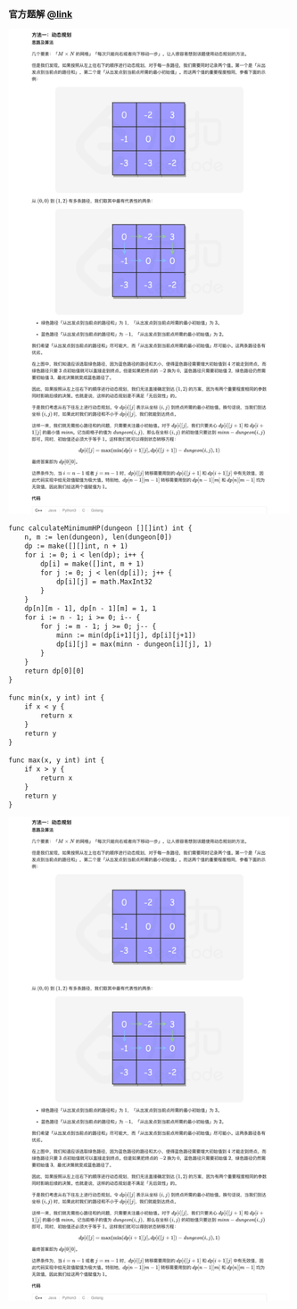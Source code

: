 ### 官方题解 [@link](https://leetcode-cn.com/problems/dungeon-game/solution/di-xia-cheng-you-xi-by-leetcode-solution/)

![1.png](./source/1.png)
```Golang
func calculateMinimumHP(dungeon [][]int) int {
    n, m := len(dungeon), len(dungeon[0])
    dp := make([][]int, n + 1)
    for i := 0; i < len(dp); i++ {
        dp[i] = make([]int, m + 1)
        for j := 0; j < len(dp[i]); j++ {
            dp[i][j] = math.MaxInt32
        }
    }
    dp[n][m - 1], dp[n - 1][m] = 1, 1
    for i := n - 1; i >= 0; i-- {
        for j := m - 1; j >= 0; j-- {
            minn := min(dp[i+1][j], dp[i][j+1])
            dp[i][j] = max(minn - dungeon[i][j], 1)
        }
    }
    return dp[0][0]
}

func min(x, y int) int {
    if x < y {
        return x
    }
    return y
}

func max(x, y int) int {
    if x > y {
        return x
    }
    return y
}
```
![2.png](./source/2.png)